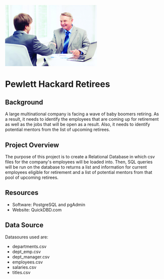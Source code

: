<img src="pic.jpg" alt="drawing" width="300"/>

# Pewlett Hackard Retirees

## Background
A large multinational company is facing a wave of baby boomers retiring. As a result, it needs to identify the employees that are coming up for retirement as well as the jobs that will be open as a result. Also, it needs to identify potential mentors from the list of upcoming retirees.

## Project Overview
The purpose of this project is to create a Relational Database in which csv files for the company's employees will be loaded into. Then, SQL queries will be run on the database to returns a list and information for current employees eligible for retirement and a list of potential mentors from that pool of upcoming retirees.

## Resources
- Software: PostgreSQL and pgAdmin
- Website: QuickDBD.com

## Data Source
 Datasoures used are:
  - departments.csv
  - dept_emp.csv
  - dept_manager.csv
  - employees.csv
  - salaries.csv
  - titles.csv


